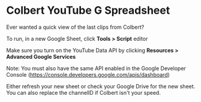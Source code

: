 # Colbert YouTube G Spreadsheet
Ever wanted a quick view of the last clips from Colbert?

To run, in a new Google Sheet, click **Tools > Script** editor 

Make sure you turn on the YouTube Data API by clicking **Resources > Advanced Google Services**

Note: You must also have the same API enabled in the Google Developer Console (https://console.developers.google.com/apis/dashboard)

Either refresh your new sheet or check your Google Drive for the new sheet. 
You can also replace the channelID if Colbert isn't your speed. 
